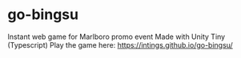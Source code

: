 # go-bingsu
Instant web game for Marlboro promo event
Made with Unity Tiny (Typescript)
Play the game here:
https://intings.github.io/go-bingsu/
